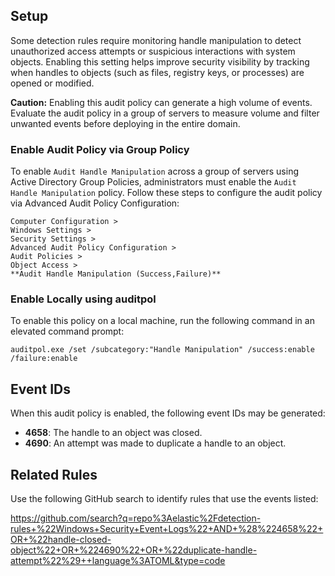## Setup

Some detection rules require monitoring handle manipulation to detect unauthorized access attempts or suspicious interactions with system objects. Enabling this setting helps improve security visibility by tracking when handles to objects (such as files, registry keys, or processes) are opened or modified.

**Caution:** Enabling this audit policy can generate a high volume of events. Evaluate the audit policy in a group of servers to measure volume and filter unwanted events before deploying in the entire domain.

### Enable Audit Policy via Group Policy

To enable `Audit Handle Manipulation` across a group of servers using Active Directory Group Policies, administrators must enable the `Audit Handle Manipulation` policy. Follow these steps to configure the audit policy via Advanced Audit Policy Configuration:

```
Computer Configuration >
Windows Settings >
Security Settings >
Advanced Audit Policy Configuration >
Audit Policies >
Object Access >
**Audit Handle Manipulation (Success,Failure)**
```

### Enable Locally using auditpol

To enable this policy on a local machine, run the following command in an elevated command prompt:

```
auditpol.exe /set /subcategory:"Handle Manipulation" /success:enable /failure:enable
```

## Event IDs

When this audit policy is enabled, the following event IDs may be generated:

* **4658**: The handle to an object was closed.
* **4690**: An attempt was made to duplicate a handle to an object.

## Related Rules

Use the following GitHub search to identify rules that use the events listed:

https://github.com/search?q=repo%3Aelastic%2Fdetection-rules+%22Windows+Security+Event+Logs%22+AND+%28%224658%22+OR+%22handle-closed-object%22+OR+%224690%22+OR+%22duplicate-handle-attempt%22%29++language%3ATOML&type=code
